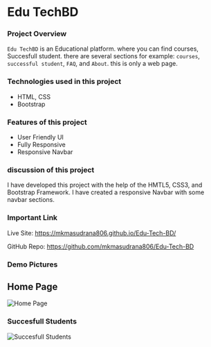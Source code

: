 # Edu TechBD
### Project Overview
`Edu TechBD` is an Educational platform. where you can find courses, Succesfull student. there are several sections for example: `courses`, `successful student`, `FAQ`, and `About`. this is only a web page.

### Technologies used in this project
- HTML, CSS
- Bootstrap

### Features of this project
- User Friendly UI
- Fully Responsive
- Responsive Navbar

### discussion of this project
I have developed this project with the help of the HMTL5, CSS3, and Bootstrap Framework. I have created a responsive Navbar with some navbar sections.

### Important Link
Live Site: https://mkmasudrana806.github.io/Edu-Tech-BD/

GitHub Repo: https://github.com/mkmasudrana806/Edu-Tech-BD

### Demo Pictures
## Home Page 
![Home Page](https://github.com/mkmasudrana806/Edu-Tech-BD/assets/86706671/3bb0f51c-dec8-40a9-bb49-bea637ff801b)

### Succesfull Students
![Succesfull Students](https://github.com/mkmasudrana806/Edu-Tech-BD/assets/86706671/c257d9d5-2101-44ff-a06d-51b87e55d55f)














